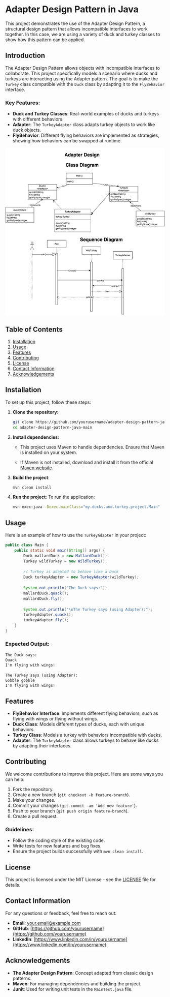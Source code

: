 # Adapter Design Pattern in Java

This project demonstrates the use of the Adapter Design Pattern, a structural design pattern that allows incompatible interfaces to work together. In this case, we are using a variety of duck and turkey classes to show how this pattern can be applied.

## Introduction

The Adapter Design Pattern allows objects with incompatible interfaces to collaborate. This project specifically models a scenario where ducks and turkeys are interacting using the Adapter pattern. The goal is to make the `Turkey` class compatible with the `Duck` class by adapting it to the `FlyBehavior` interface.

### Key Features:
- **Duck and Turkey Classes**: Real-world examples of ducks and turkeys with different behaviors.
- **Adapter**: The `TurkeyAdapter` class adapts turkey objects to work like duck objects.
- **FlyBehavior**: Different flying behaviors are implemented as strategies, showing how behaviors can be swapped at runtime.

![alt text](Adapter_Desgin.jpg)

## Table of Contents

1. [Installation](#installation)
2. [Usage](#usage)
3. [Features](#features)
4. [Contributing](#contributing)
5. [License](#license)
6. [Contact Information](#contact-information)
7. [Acknowledgements](#acknowledgements)

## Installation

To set up this project, follow these steps:

1. **Clone the repository**:
    ```bash
    git clone https://github.com/yourusername/adapter-design-pattern-java.git
    cd adapter-design-pattern-java-main
    ```

2. **Install dependencies**:
   - This project uses Maven to handle dependencies. Ensure that Maven is installed on your system.

   - If Maven is not installed, download and install it from the official [Maven website](https://maven.apache.org/download.cgi).

3. **Build the project**:
    ```bash
    mvn clean install
    ```

4. **Run the project**:
    To run the application:
    ```bash
    mvn exec:java -Dexec.mainClass="my.ducks.and.turkey.project.Main"
    ```

## Usage

Here is an example of how to use the `TurkeyAdapter` in your project:

```java
public class Main {
    public static void main(String[] args) {
        Duck mallardDuck = new MallardDuck();
        Turkey wildTurkey = new WildTurkey();

        // Turkey is adapted to behave like a Duck
        Duck turkeyAdapter = new TurkeyAdapter(wildTurkey);

        System.out.println("The Duck says:");
        mallardDuck.quack();
        mallardDuck.fly();

        System.out.println("\nThe Turkey says (using Adapter):");
        turkeyAdapter.quack();
        turkeyAdapter.fly();
    }
}
```

### Expected Output:

```
The Duck says:
Quack
I'm flying with wings!

The Turkey says (using Adapter):
Gobble gobble
I'm flying with wings!
```

## Features

- **FlyBehavior Interface**: Implements different flying behaviors, such as flying with wings or flying without wings.
- **Duck Class**: Models different types of ducks, each with unique behaviors.
- **Turkey Class**: Models a turkey with behaviors incompatible with ducks.
- **Adapter**: The `TurkeyAdapter` class allows turkeys to behave like ducks by adapting their interfaces.

## Contributing

We welcome contributions to improve this project. Here are some ways you can help:

1. Fork the repository.
2. Create a new branch (`git checkout -b feature-branch`).
3. Make your changes.
4. Commit your changes (`git commit -am 'Add new feature'`).
5. Push to your branch (`git push origin feature-branch`).
6. Create a pull request.

### Guidelines:
- Follow the coding style of the existing code.
- Write tests for new features and bug fixes.
- Ensure the project builds successfully with `mvn clean install`.

## License

This project is licensed under the MIT License - see the [LICENSE](LICENSE) file for details.

## Contact Information

For any questions or feedback, feel free to reach out:

- **Email**: your.email@example.com
- **GitHub**: [https://github.com/yourusername](https://github.com/yourusername)
- **LinkedIn**: [https://www.linkedin.com/in/yourusername](https://www.linkedin.com/in/yourusername)

## Acknowledgements

- **The Adapter Design Pattern**: Concept adapted from classic design patterns.
- **Maven**: For managing dependencies and building the project.
- **Junit**: Used for writing unit tests in the `MainTest.java` file.
